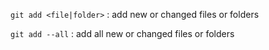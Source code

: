 `git add <file|folder>` : add new or changed files or folders  

`git add --all` : add all new or changed files or folders  
